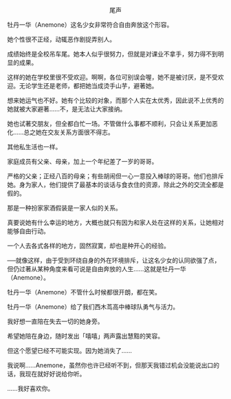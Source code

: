 <p align="center">尾声</p>

牡丹一华（Anemone）这名少女非常符合自由奔放这个形容。

她个性很不正经，动辄恶作剧捉弄别人。

成绩始终是全校吊车尾。她本人似乎很努力，但就是对课业不拿手，努力得不到明显的成果。

这样的她在学校里很不受欢迎。啊啊，各位可别误会喔，她不是被讨厌，是不受欢迎。无论学生还是老师，都把她当成烫手山芋，避著她。

想来她运气也不好。她有个比较的对象，而那个人实在太优秀，因此说不上优秀的她就被大家避著……不，是无法让大家接纳。

她也试著交朋友，但全都白忙一场。不管做什么事都不顺利，只会让关系更加恶化……总之她在交友关系方面很不得志。

其他私生活也一样。

家庭成员有父亲、母亲，加上一个年纪差了一岁的哥哥。

严格的父亲；正经八百的母亲；有些胡闹但一心一意投入棒球的哥哥。他们也排斥她。身为家人，他们提供了最基本的谈话与食衣住的资源，除此之外的交流全都是假的。

那是一种扮家家酒假装是一家人似的关系。

真要说她有什么幸运的地方，大概也就只有因为和家人处在这样的关系，让她相对能够自由行动。

一个人去各式各样的地方，固然寂寞，却也是种开心的经验。

──就像这样，由于受到环绕自身的外在环境排斥，让这名少女的认同欲强了点，但仍过著从某种角度来看可说是自由奔放的人生……这就是牡丹一华（Anemone）。

牡丹一华（Anemone）不管什么时候都很开朗，都在笑。

牡丹一华（Anemone）给了我们西木茑高中棒球队勇气与活力。

我好想一直陪在失去一切的她身旁。

希望她陪在身边，随时发出「嘻嘻」两声露出慧黠的笑容。

但这个愿望已经不可能实现。因为她消失了……

我说啊……Anemone，虽然你也许已经听不到，但那天我错过机会没能说出口的话，我现在就好好说给你听。

……我好喜欢你。

